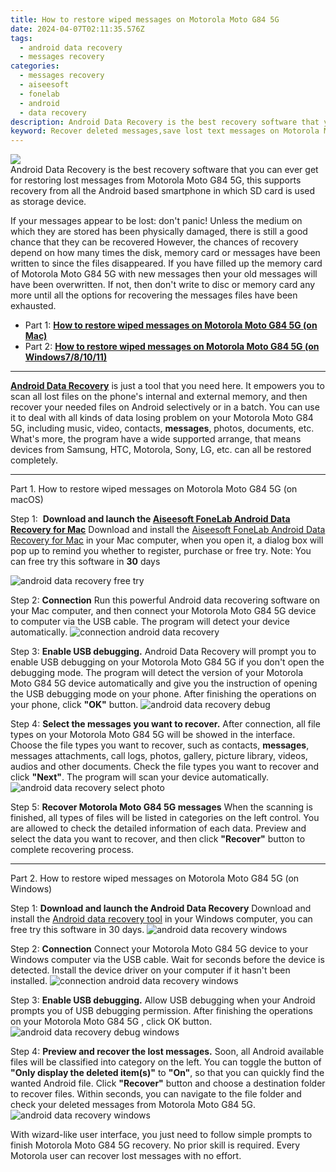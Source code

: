 ```yaml
---
title: How to restore wiped messages on Motorola Moto G84 5G
date: 2024-04-07T02:11:35.576Z
tags: 
  - android data recovery
  - messages recovery
categories: 
  - messages recovery
  - aiseesoft
  - fonelab
  - android
  - data recovery
description: Android Data Recovery is the best recovery software that you can ever get for restoring lost messages from Motorola Moto G84 5G, this supports recovery from all the Android based smartphone in which SD card is used as storage device.
keyword: Recover deleted messages,save lost text messages on Motorola Moto G84 5G,retrieve wiped text messages Motorola Moto G84 5G,recover lost text messages from Motorola Moto G84 5G,save lost messages on Motorola Moto G84 5G,undelete messages from Motorola Moto G84 5G,how to recover deleted messages in Motorola Moto G84 5G,lost all messages in Motorola Moto G84 5G again,restore messages when deleted in Motorola Moto G84 5G,recover messages from Motorola Moto G84 5G,how to restore your files from Motorola Moto G84 5G,deletes messages of Motorola Moto G84 5G
---
```


<img src="https://img0mobiles.techidaily.com/images/best-assets/devices/motorola/motorola-moto-g84-5g/2.jpg" class="atpl-imgstyle"  />

<div class="atpl-content atpl-for-fonelab-android recover-messages">

<div class="atpl-post-description-part-1">
Android Data Recovery is the best recovery software that you can ever get for restoring lost messages from Motorola Moto G84 5G, this supports recovery from all the Android based smartphone in which SD card is used as storage device.
</div>




<div class="atpl-post-description-part-2">
<div class="tpl-content-sub-paragraph-normal">
  <p>
    If your messages appear to be lost: don't panic! Unless the medium on which they are stored has been physically damaged, there is still a good chance that they can be recovered However, the chances of recovery depend on how many times the disk, memory card or messages have been written to since the files disappeared. If you have filled up the memory card of Motorola Moto G84 5G with new messages then your old messages will have been overwritten. If not, then don't write to disc or memory card any more until all the options for recovering the messages files have been exhausted.
  </p>
</div>
</div>

<ul>
  <li>Part 1: <strong><a href="#p1">How to restore wiped messages on Motorola Moto G84 5G (on Mac)</a></strong></li>
  <li>Part 2: <strong><a href="#p2">How to restore wiped messages on Motorola Moto G84 5G (on Windows7/8/10/11)</a></strong></li>
</ul>

<hr>
<div class="atpl-post-description-part-3">
<div class="tpl-content-sub-paragraph-normal">
  <p>
    <a href="https://tools.techidaily.com/aiseesoft-android-data-recovery/" ><strong>Android Data Recovery</strong></a> is just a tool that you need here. It empowers you to scan all lost files on the phone's internal and external memory, and then recover your needed files on Android selectively or in a batch. You can use it to deal with all kinds of data losing problem on your Motorola Moto G84 5G, including music, video, contacts, <b>messages</b>, photos, documents, etc. What's more, the program have a wide supported arrange, that means devices from Samsung, HTC, Motorola, Sony, LG, etc. can all be restored completely.
  </p>
</div>
</div>


<!-- Part 1 -->
<a id="p1" name="p1" ></a><hr>

<div>
  <span class="atpl-step-part-style">Part 1. How to restore wiped messages on Motorola Moto G84 5G (on macOS)</span>
</div>  

<span class="atpl-stepstyle-a"><span>Step 1: </span></span> <strong>Download and launch the <a href="https://tools.techidaily.com/aiseesoft-android-data-recovery-for-mac/" >Aiseesoft FoneLab Android Data Recovery for Mac</a></strong>
Download and install the <a href="https://tools.techidaily.com/aiseesoft-android-data-recovery-for-mac/" >Aiseesoft FoneLab Android Data Recovery for Mac</a> in your Mac computer, when you open it, a dialog box will pop up to remind you whether to register, purchase or free try.
Note: You can free try this software in <strong>30</strong> days

<img src="https://tools.techidaily.com/images/apps/aiseesoft/android-data-recovery/mac-free-try.png" class="atpl-imgstyle" alt="android data recovery free try" />

<span class="atpl-stepstyle-a"><span>Step 2: </span></span> <strong>Connection</strong>
Run this powerful Android data recovering software on your Mac computer, and then connect your Motorola Moto G84 5G device to computer via the USB cable. The program will detect your device automatically.
<img src="https://tools.techidaily.com/images/apps/aiseesoft/android-data-recovery/mac-connection-interface.jpg" class="atpl-imgstyle" alt="connection android data recovery" />

<span class="atpl-stepstyle-a"><span>Step 3: </span></span> <strong>Enable USB debugging.</strong>
Android Data Recovery will prompt you to enable USB debugging on your Motorola Moto G84 5G  if you don't open the debugging mode. The program will detect the version of your Motorola Moto G84 5G device automatically and give you the instruction of opening the USB debugging mode on your phone. After finishing the operations on your phone, click <strong>"OK"</strong> button.
<img src="https://tools.techidaily.com/images/apps/aiseesoft/android-data-recovery/mac-android-usb-debug.jpg"  class="atpl-imgstyle" alt="android data recovery debug" />

<span class="atpl-stepstyle-a"><span>Step 4: </span></span> <strong>Select the messages you want to recover.</strong>
After connection, all file types on your Motorola Moto G84 5G will be showed in the interface. Choose the file types you want to recover, such as contacts, <strong>messages</strong>, messages attachments, call logs, photos, gallery, picture library, videos, audios and other documents. Check the file types you want to recover and click  <b>"Next"</b>. The program will scan your device automatically.
<img src="https://tools.techidaily.com/images/apps/aiseesoft/android-data-recovery/mac-choose-type-messages.jpg" class="atpl-imgstyle" alt="android data recovery select photo" />

<span class="atpl-stepstyle-a"><span>Step 5: </span></span> <strong>Recover Motorola Moto G84 5G messages</strong>
When the scanning is finished, all types of files will be listed in categories on the left control. You are allowed to check the detailed information of each data. Preview and select the data you want to recover, and then click <b>"Recover"</b> button to complete recovering process.

<a id="p2" name="p2"></a><hr>

<div class="atpl-step-part-style">Part 2. How to restore wiped messages on Motorola Moto G84 5G (on Windows)</div>

<span class="atpl-stepstyle-a"><span>Step 1: </span></span> <strong>Download and launch the Android Data Recovery</strong>
Download and install the <a href="https://tools.techidaily.com/aiseesoft-android-data-recovery-for-win/" >Android data recovery tool</a> in your Windows computer, you can free try this software in 30 days.
<img src="https://tools.techidaily.com/images/apps/aiseesoft/android-data-recovery/win-start-interface.png"  class="atpl-imgstyle" alt="android data recovery windows" />

<span class="atpl-stepstyle-a"><span>Step 2: </span></span> <strong>Connection</strong>
Connect your Motorola Moto G84 5G device to your Windows computer via the USB cable. Wait for seconds before the device is detected. Install the device driver on your computer if it hasn't been installed.
<img src="https://tools.techidaily.com/images/apps/aiseesoft/android-data-recovery/win-connection-interface.png" class="atpl-imgstyle" alt="connection android data recovery windows" />

<span class="atpl-stepstyle-a"><span>Step 3: </span></span> <strong>Enable USB debugging.</strong>
Allow USB debugging when your Android prompts you of USB debugging permission. After finishing the operations on your Motorola Moto G84 5G , click OK button.
<img src="https://tools.techidaily.com/images/apps/aiseesoft/android-data-recovery/win-android-usb-debug.png" class="atpl-imgstyle" alt="android data recovery debug windows" />

<span class="atpl-stepstyle-a"><span>Step 4: </span></span> <strong>Preview and recover the lost messages.</strong>
Soon, all Android available files will be classified into category on the left. You can toggle the button of <b>"Only display the deleted item(s)"</b> to <b>"On"</b>, so that you can quickly find the wanted Android file. Click <b>"Recover"</b> button and choose a destination folder to recover files. Within seconds, you can navigate to the file folder and check your deleted messages from Motorola Moto G84 5G.
<img src="https://tools.techidaily.com/images/apps/aiseesoft/android-data-recovery/win-recover-messages.jpg" class="atpl-imgstyle" alt="android data recovery windows" />

<div class="atpl-post-description-part-4">
<div class="tpl-content-sub-paragraph-normal">
  <p>
    With wizard-like user interface, you just need to follow simple prompts to finish Motorola Moto G84 5G recovery. No prior skill is required. Every Motorola user can recover lost messages with no effort.
  </p>
</div>
</div>

<ins class="adsbygoogle"
     style="display:block"
     data-ad-client="ca-pub-7571918770474297"
     data-ad-slot="8358498916"
     data-ad-format="auto"
     data-full-width-responsive="true"></ins>



</div>
<ins class="adsbygoogle"
    style="display:block"
    data-ad-format="autorelaxed"
    data-ad-client="ca-pub-7571918770474297"
    data-ad-slot="1223367746"></ins>
